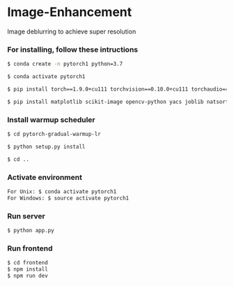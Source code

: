 # Image-Enhancement
Image deblurring to achieve super resolution

### For installing, follow these intructions
```bash
$ conda create -n pytorch1 python=3.7

$ conda activate pytorch1

$ pip install torch==1.9.0+cu111 torchvision==0.10.0+cu111 torchaudio==0.9.0 -f https://download.pytorch.org/whl/torch_stable.html

$ pip install matplotlib scikit-image opencv-python yacs joblib natsort h5py tqdm google-cloud-vision flask
```

### Install warmup scheduler

```bash
$ cd pytorch-gradual-warmup-lr

$ python setup.py install

$ cd ..
```

### Activate environment
```bash
For Unix: $ conda activate pytorch1
For Windows: $ source activate pytorch1
```

### Run server
```bash
$ python app.py
```

### Run frontend
```bash
$ cd frontend
$ npm install
$ npm run dev
```